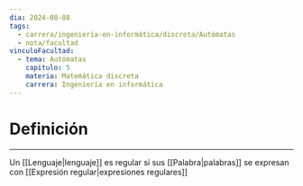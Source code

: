 ```yaml
---
dia: 2024-08-08
tags:
  - carrera/ingeniería-en-informática/discreta/Autómatas
  - nota/facultad
vinculoFacultad:
  - tema: Autómatas
    capitulo: 5
    materia: Matemática discreta
    carrera: Ingeniería en informática
---
```

# Definición
---
Un [[Lenguaje|lenguaje]] es regular si sus [[Palabra|palabras]] se expresan con [[Expresión regular|expresiones regulares]] 